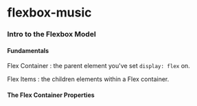 # flexbox-music


### Intro to the Flexbox Model
#### Fundamentals
Flex Container
: the parent element you've set ```display: flex``` on.

Flex Items
: the children elements within a Flex container.

#### The Flex Container Properties
